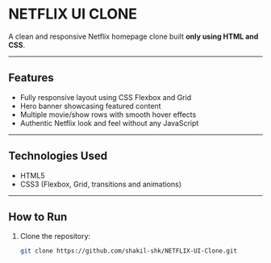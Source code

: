 # NETFLIX UI CLONE

A clean and responsive Netflix homepage clone built **only using HTML and CSS**.

---

## Features

- Fully responsive layout using CSS Flexbox and Grid  
- Hero banner showcasing featured content  
- Multiple movie/show rows with smooth hover effects  
- Authentic Netflix look and feel without any JavaScript  

---

## Technologies Used

- HTML5  
- CSS3 (Flexbox, Grid, transitions and animations)  

---

## How to Run

1. Clone the repository:  
   ```bash
   git clone https://github.com/shakil-shk/NETFLIX-UI-Clone.git
